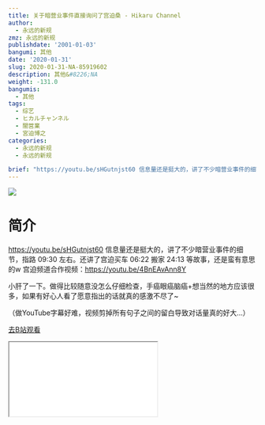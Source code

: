 ```yaml
---
title: 关于暗营业事件直接询问了宫迫桑 - Hikaru Channel
author:
  - 永远的新规
zmz: 永远的新规
publishdate: '2001-01-03'
bangumi: 其他
date: '2020-01-31'
slug: 2020-01-31-NA-85919602
description: 其他&#8226;NA
weight: -131.0
bangumis:
  - 其他
tags:
  - 综艺
  - ヒカルチャンネル
  - 闇営業
  - 宮迫博之
categories:
  - 永远的新规
  - 永远的新规

brief: "https://youtu.be/sHGutnjst60 信息量还是挺大的，讲了不少暗营业事件的细节，指路 09:30 左右。还讲了宫迫买车 06:22 搬家 24:13 等故事，还是蛮有意思的w 宫迫频道合作视频：https://youtu.be/4BnEAvAnn8Y 小肝了一下。做得比较随意没怎么仔细检查，手癌眼癌脑癌+想当然的地方应该很多，如果有好心人看了愿意指出的话就真的感激不尽了~ （做YouTube字幕好难，视频剪掉所有句子之间的留白导致对话量真的好大…）"
---
```

![](https://raw.githubusercontent.com/tcgriffith/owaraisite/master/static/tmpimg/5cc5d616ff4918ff6503e5383a2ce0b9ea77298c.jpg.480.jpg)
# 简介  
https://youtu.be/sHGutnjst60
信息量还是挺大的，讲了不少暗营业事件的细节，指路 09:30 左右。还讲了宫迫买车 06:22 搬家 24:13 等故事，还是蛮有意思的w
宫迫频道合作视频：https://youtu.be/4BnEAvAnn8Y

小肝了一下。做得比较随意没怎么仔细检查，手癌眼癌脑癌+想当然的地方应该很多，如果有好心人看了愿意指出的话就真的感激不尽了~

（做YouTube字幕好难，视频剪掉所有句子之间的留白导致对话量真的好大…）  

[去B站观看](https://www.bilibili.com/video/av85919602/)
<div class ="resp-container"><iframe class="testiframe" src="//player.bilibili.com/player.html?aid=85919602"", scrolling="no", allowfullscreen="true" > </iframe></div> 
